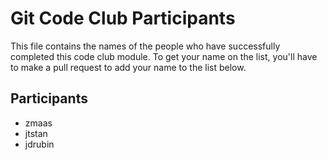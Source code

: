 # Git Code Club Participants

This file contains the names of the people who have successfully completed this
code club module. To get your name on the list, you'll have to make a pull
request to add your name to the list below.

## Participants

- zmaas
- jtstan
- jdrubin